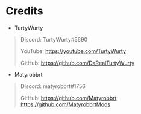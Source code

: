 # Credits
- TurtyWurty
> Discord: TurtyWurty#5690
> 
> YouTube: https://youtube.com/TurtyWurty
> 
> GitHub: https://github.com/DaRealTurtyWurty

- Matyrobbrt
> Discord: matyrobbrt#1756
>
> GitHub: https://github.com/Matyrobbrt; https://github.com/MatyrobbrtMods
